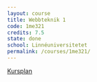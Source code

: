 ```yaml
---
layout: course
title: Webbteknik 1
code: 1me321
credits: 7.5
state: done
school: Linnéuniversitetet
permalink: /courses/1me321/
---
```


[Kursplan](/files/courseplan/1me321.pdf)

